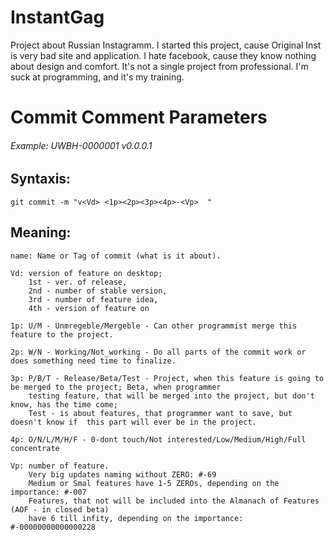 # InstantGag
Project about Russian Instagramm. I started this project, cause Original Inst is very bad site and application. I hate facebook, cause they know nothing about design and comfort.
It's not a single project from professional. I'm suck at programming, and it's my training.

# Commit Comment Parameters #
###### Example: UWBH-0000001 v0.0.0.1

## Syntaxis:
    git commit -m "v<Vd> <1p><2p><3p><4p>-<Vp>  "  
## Meaning:
    name: Name or Tag of commit (what is it about).
    
    Vd: version of feature on desktop; 
        1st - ver. of release, 
        2nd - number of stable version, 
        3rd - number of feature idea, 
        4th - version of feature on 
  
    1p: U/M - Unmregeble/Mergeble - Can other programmist merge this feature to the project.
    
    2p: W/N - Working/Not_working - Do all parts of the commit work or does something need time to finalize.
    
    3p: P/B/T - Release/Beta/Test - Project, when this feature is going to be merged to the project; Beta, when programmer 
        testing feature, that will be merged into the project, but don't know, has the time come; 
        Test - is about features, that programmer want to save, but doesn't know if  this part will ever be in the project.
    
    4p: O/N/L/M/H/F - 0-dont touch/Not interested/Low/Medium/High/Full concentrate
  
    Vp: number of feature. 
        Very big updates naming without ZERO: #-69
        Medium or Smal features have 1-5 ZEROs, depending on the importance: #-007 
        Features, that not will be included into the Almanach of Features (AOF - in closed beta) 
        have 6 till infity, depending on the importance: #-00000000000000228
